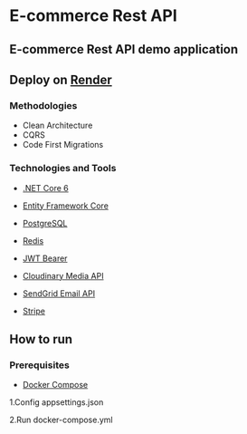 # E-commerce Rest API

## E-commerce Rest API demo application

## Deploy on [Render](https://net-core-e-commerce-api-rest.onrender.com/swagger/index.html)

### Methodologies

- Clean Architecture
- CQRS
- Code First Migrations

### Technologies and Tools

- [.NET Core 6](https://dotnet.microsoft.com/en-us/download/dotnet/6.0)

- [Entity Framework Core](https://docs.microsoft.com/en-us/ef/core/)

- [PostgreSQL](https://www.postgresql.org/)

- [Redis](https://redis.com/)

- [JWT Bearer](https://jwt.io/introduction)

- [Cloudinary Media API](https://cloudinary.com/products/programmable_media)

- [SendGrid Email API](https://sendgrid.com/solutions/email-api/)

- [Stripe](https://stripe.com/docs/api?lang=dotnet)

## How to run

### Prerequisites

- [Docker Compose](https://docs.docker.com/compose/)

1.Config appsettings.json

2.Run docker-compose.yml
